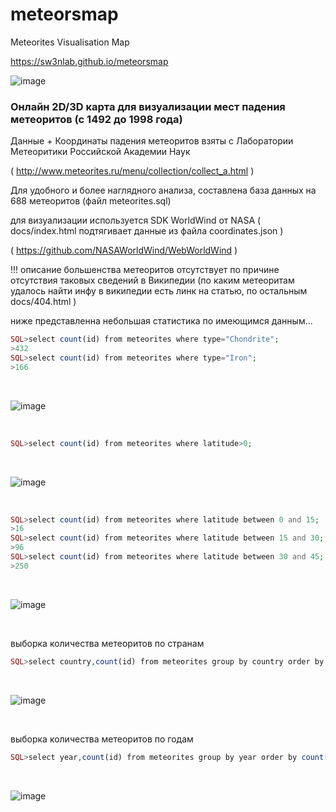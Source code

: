 # meteorsmap
Meteorites Visualisation Map

https://sw3nlab.github.io/meteorsmap

![image](https://raw.githubusercontent.com/sw3nlab/meteorsmap/main/arizona.gif)

### Онлайн 2D/3D карта для визуализации мест падения метеоритов (с 1492 до 1998 года) 

Данные + Координаты падения метеоритов взяты с Лаборатории Метеоритики Российской Академии Наук

( http://www.meteorites.ru/menu/collection/collect_a.html )


Для удобного и более наглядного анализа, составлена база данных на 688 метеоритов (файл meteorites.sql)


для визуализации используется SDK WorldWind от NASA ( docs/index.html подтягивает данные из файла coordinates.json )

( https://github.com/NASAWorldWind/WebWorldWind )



!!! описание большенства метеоритов отсутствует по причине отсутствия таковых сведений в Википедии 
(по каким метеоритам удалось найти инфу в википедии есть линк на статью, по остальным docs/404.html )

ниже представленна небольшая статистика по имеющимся данным...<br/>
```php
SQL>select count(id) from meteorites where type="Chondrite";
>432
SQL>select count(id) from meteorites where type="Iron";
>166
```
<br/>

![image](https://raw.githubusercontent.com/sw3nlab/meteorsmap/main/type.jpg)

<br/>

```php
SQL>select count(id) from meteorites where latitude>0;
```
<br/>

![image](https://raw.githubusercontent.com/sw3nlab/meteorsmap/main/NS.png)

<br/>

```php
SQL>select count(id) from meteorites where latitude between 0 and 15;
>16
SQL>select count(id) from meteorites where latitude between 15 and 30;
>96
SQL>select count(id) from meteorites where latitude between 30 and 45;
>250
```
<br/>

![image](https://raw.githubusercontent.com/sw3nlab/meteorsmap/main/total.png)

<br/>

выборка количества метеоритов по странам

```php
SQL>select country,count(id) from meteorites group by country order by count(id) desc ;
```

<br/>

![image](https://raw.githubusercontent.com/sw3nlab/meteorsmap/main/Country.jpg)

<br/>

выборка количества метеоритов по годам

```php
SQL>select year,count(id) from meteorites group by year order by count(id) desc ;
```

<br/>

![image](https://raw.githubusercontent.com/sw3nlab/meteorsmap/main/Year.jpg)
